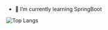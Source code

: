 

<!--
**aimanhey/aimanhey** is a ✨ _special_ ✨ repository because its `README.md` (this file) appears on your GitHub profile.

Here are some ideas to get you started:

- 🔭 I’m currently working on ...
- 🌱 I’m currently learning ...
- 👯 I’m looking to collaborate on ...
- 🤔 I’m looking for help with ...
- 💬 Ask me about ...
- 📫 How to reach me: ...
- 😄 Pronouns: ...
- ⚡ Fun fact: ...
Beginner but finding for a job 😄
![GitHub stats](https://github-readme-stats.vercel.app/api?username=aimanhey&show_icons=true)
-->


- 🌱 I’m currently learning SpringBoot


![Top Langs](https://github-readme-stats.vercel.app/api/top-langs/?username=aimanhey&layout=compact)

